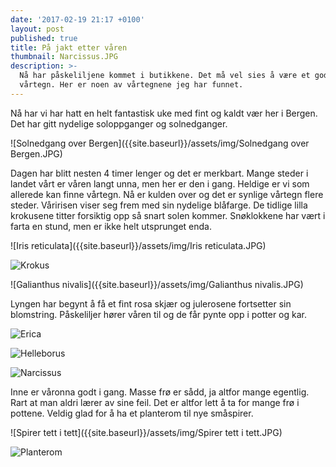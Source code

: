```yaml
---
date: '2017-02-19 21:17 +0100'
layout: post
published: true
title: På jakt etter våren
thumbnail: Narcissus.JPG
description: >-
  Nå har påskeliljene kommet i butikkene. Det må vel sies å være et godt
  vårtegn. Her er noen av vårtegnene jeg har funnet.
---
```


Nå har vi har hatt en helt fantastisk uke med fint og kaldt vær her i Bergen. Det har gitt nydelige soloppganger og solnedganger.

![Solnedgang over Bergen]({{site.baseurl}}/assets/img/Solnedgang over Bergen.JPG)

Dagen har blitt nesten 4 timer lenger og det er merkbart. Mange steder i landet vårt er våren langt unna, men her er den i gang. Heldige er vi som allerede kan finne vårtegn. Nå er kulden over og det er synlige vårtegn flere steder. Våririsen viser seg frem med sin nydelige blåfarge. De tidlige lilla krokusene titter forsiktig opp så snart solen kommer. Snøklokkene har vært i farta en stund, men er ikke helt utsprunget enda. 

![Iris reticulata]({{site.baseurl}}/assets/img/Iris reticulata.JPG)

![Krokus]({{site.baseurl}}/assets/img/Krokus.JPG)

![Galianthus nivalis]({{site.baseurl}}/assets/img/Galianthus nivalis.JPG)

Lyngen har begynt å få et fint rosa skjær og julerosene fortsetter sin blomstring. Påskeliljer hører våren til og de får pynte opp i potter og kar.

![Erica]({{site.baseurl}}/assets/img/Erica.JPG)

![Helleborus]({{site.baseurl}}/assets/img/Helleborus.JPG)

![Narcissus]({{site.baseurl}}/assets/img/Narcissus.JPG)

Inne er våronna godt i gang. Masse frø er sådd, ja altfor mange egentlig. Rart at man aldri lærer av sine feil. Det er altfor lett å ta for mange frø i pottene. Veldig glad for å ha et planterom til nye småspirer.  

![Spirer tett i tett]({{site.baseurl}}/assets/img/Spirer tett i tett.JPG)

![Planterom]({{site.baseurl}}/assets/img/Planterom.JPG)
